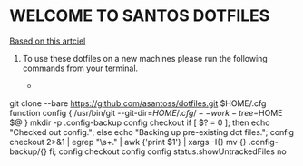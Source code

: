 # WELCOME TO SANTOS DOTFILES


[Based on this artciel](https://www.atlassian.com/git/tutorials/dotfiles)

1. To use these dotfiles on a new machines please run the following commands from your terminal.
    -  ```bash
git clone --bare https://github.com/asantoss/dotfiles.git  $HOME/.cfg
function config {
   /usr/bin/git --git-dir=$HOME/.cfg/ --work-tree=$HOME $@
}
mkdir -p .config-backup
config checkout
if [ $? = 0 ]; then
  echo "Checked out config.";
  else
    echo "Backing up pre-existing dot files.";
    config checkout 2>&1 | egrep "\s+\." | awk {'print $1'} | xargs -I{} mv {} .config-backup/{}
fi;
config checkout
config config status.showUntrackedFiles no
```



